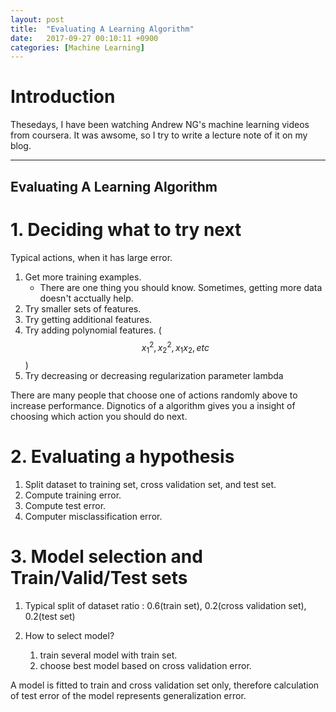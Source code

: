 ```yaml
---
layout: post
title:  "Evaluating A Learning Algorithm"
date:   2017-09-27 00:10:11 +0900
categories: [Machine Learning]
---
```


# Introduction
Thesedays, I have been watching Andrew NG's machine learning videos from coursera. It was awsome, so I try to write a lecture note of it on my blog.   

- - -
## Evaluating A Learning Algorithm
# 1. Deciding what to try next

Typical actions, when it has large error.   
1. Get more training examples.
    - There are one thing you should know. Sometimes, getting more data doesn't acctually help.  
2. Try smaller sets of features. 
3. Try getting additional features.
4. Try adding polynomial features. ($$x_1^2, x_2^2, x_1 x_2, etc$$)
5. Try decreasing or decreasing regularization parameter lambda

There are many people that choose one of actions randomly above to increase performance.
Dignotics of a algorithm gives you a insight of choosing which action you should do next.   


# 2. Evaluating a hypothesis

1. Split dataset to training set, cross validation set,  and test set.
2. Compute training error.
3. Compute test error.
4. Computer misclassification error.

# 3. Model selection and Train/Valid/Test sets

1. Typical split of dataset ratio : 0.6(train set), 0.2(cross validation set), 0.2(test set)

2. How to select model? 
    1. train several model with train set.
    2. choose best model based on cross validation error.

A model is fitted to train and cross validation set only, therefore calculation of test error of the model represents generalization error.


<script src="https://cdnjs.cloudflare.com/ajax/libs/mathjax/2.7.0/MathJax.js?config=TeX-AMS-MML_HTMLorMML" type="text/javascript"></script>



<script src="https://cdnjs.cloudflare.com/ajax/libs/mathjax/2.7.0/MathJax.js?config=TeX-AMS-MML_HTMLorMML" type="text/javascript"></script>

